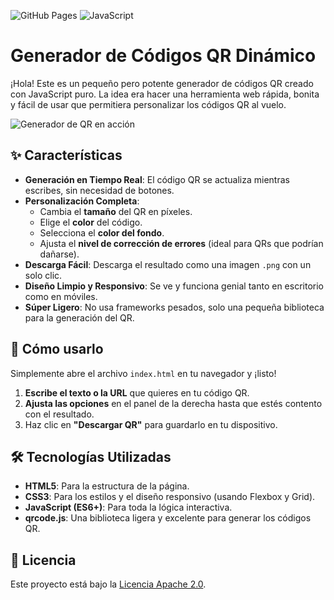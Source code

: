 ![GitHub Pages](https://img.shields.io/badge/GitHub%20Pages-Live-green)
![JavaScript](https://img.shields.io/badge/JavaScript-ES6-yellow)

# Generador de Códigos QR Dinámico

¡Hola! Este es un pequeño pero potente generador de códigos QR creado con JavaScript puro. La idea era hacer una herramienta web rápida, bonita y fácil de usar que permitiera personalizar los códigos QR al vuelo.

![Generador de QR en acción](https://i.postimg.cc/rpD42jhQ/Screenshot-20250928-130750.png)

## ✨ Características

- **Generación en Tiempo Real**: El código QR se actualiza mientras escribes, sin necesidad de botones.
- **Personalización Completa**:
  - Cambia el **tamaño** del QR en píxeles.
  - Elige el **color** del código.
  - Selecciona el **color del fondo**.
  - Ajusta el **nivel de corrección de errores** (ideal para QRs que podrían dañarse).
- **Descarga Fácil**: Descarga el resultado como una imagen `.png` con un solo clic.
- **Diseño Limpio y Responsivo**: Se ve y funciona genial tanto en escritorio como en móviles.
- **Súper Ligero**: No usa frameworks pesados, solo una pequeña biblioteca para la generación del QR.

## 🚀 Cómo usarlo

Simplemente abre el archivo `index.html` en tu navegador y ¡listo!

1.  **Escribe el texto o la URL** que quieres en tu código QR.
2.  **Ajusta las opciones** en el panel de la derecha hasta que estés contento con el resultado.
3.  Haz clic en **"Descargar QR"** para guardarlo en tu dispositivo.

## 🛠️ Tecnologías Utilizadas

- **HTML5**: Para la estructura de la página.
- **CSS3**: Para los estilos y el diseño responsivo (usando Flexbox y Grid).
- **JavaScript (ES6+)**: Para toda la lógica interactiva.
- **qrcode.js**: Una biblioteca ligera y excelente para generar los códigos QR.

## 📄 Licencia

Este proyecto está bajo la [Licencia Apache 2.0](https://www.apache.org/licenses/LICENSE-2.0).

